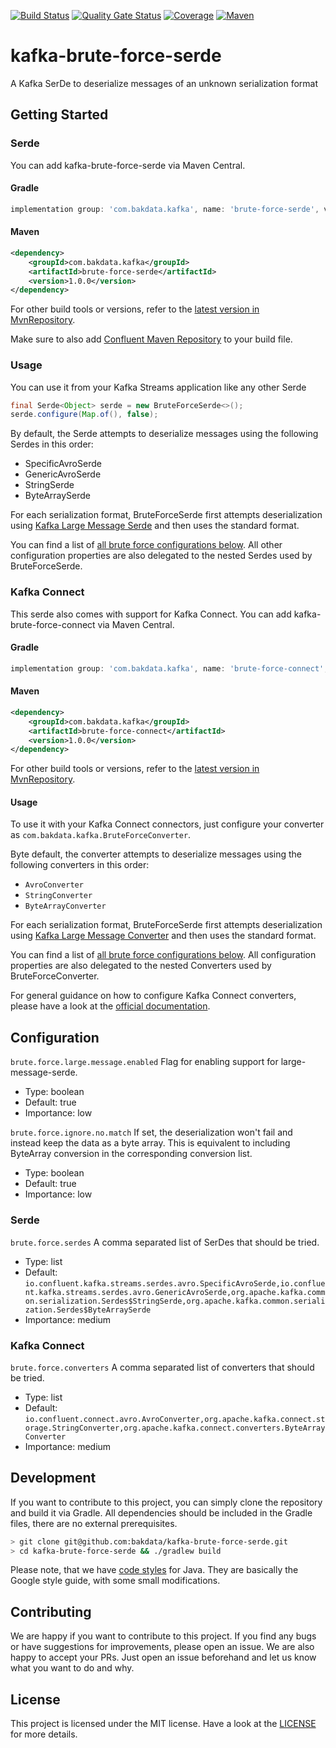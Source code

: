 [![Build Status](https://dev.azure.com/bakdata/public/_apis/build/status/bakdata.kafka-brute-force-serde?repoName=bakdata%2Fkafka-brute-force-serde&branchName=main)](https://dev.azure.com/bakdata/public/_build/latest?definitionId=30&repoName=bakdata%2Fkafka-brute-force-serde&branchName=main)
[![Quality Gate Status](https://sonarcloud.io/api/project_badges/measure?project=com.bakdata.kafka%3Abrute-force&metric=alert_status)](https://sonarcloud.io/summary/new_code?id=com.bakdata.kafka%3Abrute-force)
[![Coverage](https://sonarcloud.io/api/project_badges/measure?project=com.bakdata.kafka%3Abrute-force&metric=coverage)](https://sonarcloud.io/summary/new_code?id=com.bakdata.kafka%3Abrute-force)
[![Maven](https://img.shields.io/maven-central/v/com.bakdata.kafka/brute-force-serde.svg)](https://search.maven.org/search?q=g:com.bakdata.kafka%20AND%20a:brute-force-serde&core=gav)

# kafka-brute-force-serde
A Kafka SerDe to deserialize messages of an unknown serialization format

## Getting Started

### Serde

You can add kafka-brute-force-serde via Maven Central.

#### Gradle
```gradle
implementation group: 'com.bakdata.kafka', name: 'brute-force-serde', version: '1.0.0'
```

#### Maven
```xml
<dependency>
    <groupId>com.bakdata.kafka</groupId>
    <artifactId>brute-force-serde</artifactId>
    <version>1.0.0</version>
</dependency>
```

For other build tools or versions, refer to the [latest version in MvnRepository](https://mvnrepository.com/artifact/com.bakdata.kafka/brute-force-serde/latest).

Make sure to also add [Confluent Maven Repository](http://packages.confluent.io/maven/) to your build file.

### Usage

You can use it from your Kafka Streams application like any other Serde

```java
final Serde<Object> serde = new BruteForceSerde<>();
serde.configure(Map.of(), false);
```

By default, the Serde attempts to deserialize messages using the following Serdes in this order:
- SpecificAvroSerde 
- GenericAvroSerde 
- StringSerde
- ByteArraySerde

For each serialization format, BruteForceSerde first attempts deserialization using [Kafka Large Message Serde](https://github.com/bakdata/kafka-large-message-serde/)
and then uses the standard format.

You can find a list of [all brute force configurations below](#configuration).
All other configuration properties are also delegated to the nested Serdes used by BruteForceSerde.

### Kafka Connect

This serde also comes with support for Kafka Connect.
You can add kafka-brute-force-connect via Maven Central.

#### Gradle
```gradle
implementation group: 'com.bakdata.kafka', name: 'brute-force-connect', version: '1.0.0'
```

#### Maven
```xml
<dependency>
    <groupId>com.bakdata.kafka</groupId>
    <artifactId>brute-force-connect</artifactId>
    <version>1.0.0</version>
</dependency>
```

For other build tools or versions, refer to the [latest version in MvnRepository](https://mvnrepository.com/artifact/com.bakdata.kafka/brute-force-connect/latest).

#### Usage

To use it with your Kafka Connect connectors, just configure your converter as `com.bakdata.kafka.BruteForceConverter`.

Byte default, the converter attempts to deserialize messages using the following converters in this order:
- `AvroConverter`
- `StringConverter`
- `ByteArrayConverter`

For each serialization format, BruteForceSerde first attempts deserialization using [Kafka Large Message Converter](https://github.com/bakdata/kafka-large-message-serde/)
and then uses the standard format.

You can find a list of [all brute force configurations below](#configuration).
All configuration properties are also delegated to the nested Converters used by BruteForceConverter.

For general guidance on how to configure Kafka Connect converters, please have a look at the [official documentation](https://docs.confluent.io/home/connect/configuring.html).


## Configuration

``brute.force.large.message.enabled``
Flag for enabling support for large-message-serde.

* Type: boolean
* Default: true
* Importance: low

``brute.force.ignore.no.match``
If set, the deserialization won't fail and instead keep the data as a byte array. This is equivalent to including ByteArray conversion in the corresponding conversion list.

* Type: boolean
* Default: true
* Importance: low

### Serde

``brute.force.serdes``
A comma separated list of SerDes that should be tried.

* Type: list
* Default: `io.confluent.kafka.streams.serdes.avro.SpecificAvroSerde,io.confluent.kafka.streams.serdes.avro.GenericAvroSerde,org.apache.kafka.common.serialization.Serdes$StringSerde,org.apache.kafka.common.serialization.Serdes$ByteArraySerde`
* Importance: medium


### Kafka Connect

``brute.force.converters``
A comma separated list of converters that should be tried.

* Type: list
* Default: `io.confluent.connect.avro.AvroConverter,org.apache.kafka.connect.storage.StringConverter,org.apache.kafka.connect.converters.ByteArrayConverter`
* Importance: medium


## Development

If you want to contribute to this project, you can simply clone the repository and build it via Gradle.
All dependencies should be included in the Gradle files, there are no external prerequisites.

```bash
> git clone git@github.com:bakdata/kafka-brute-force-serde.git
> cd kafka-brute-force-serde && ./gradlew build
```

Please note, that we have [code styles](https://github.com/bakdata/bakdata-code-styles) for Java.
They are basically the Google style guide, with some small modifications.

## Contributing

We are happy if you want to contribute to this project.
If you find any bugs or have suggestions for improvements, please open an issue.
We are also happy to accept your PRs.
Just open an issue beforehand and let us know what you want to do and why.

## License
This project is licensed under the MIT license.
Have a look at the [LICENSE](https://github.com/bakdata/kafka-brute-force-serde/blob/main/LICENSE) for more details.


